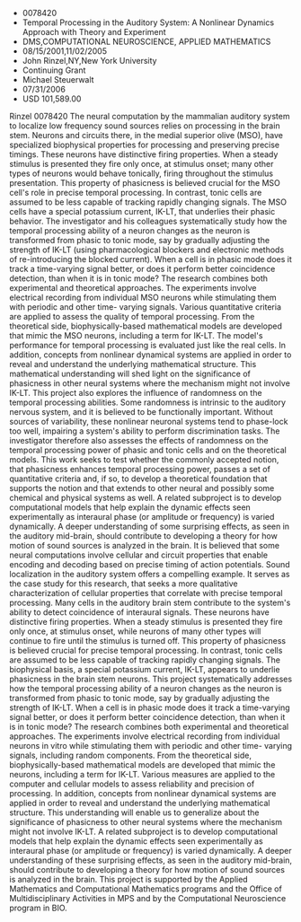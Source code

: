 
* 0078420
* Temporal Processing in the Auditory System: A Nonlinear Dynamics Approach with Theory and Experiment
* DMS,COMPUTATIONAL NEUROSCIENCE, APPLIED MATHEMATICS
* 08/15/2001,11/02/2005
* John Rinzel,NY,New York University
* Continuing Grant
* Michael Steuerwalt
* 07/31/2006
* USD 101,589.00

Rinzel 0078420 The neural computation by the mammalian auditory system to
localize low frequency sound sources relies on processing in the brain stem.
Neurons and circuits there, in the medial superior olive (MSO), have specialized
biophysical properties for processing and preserving precise timings. These
neurons have distinctive firing properties. When a steady stimulus is presented
they fire only once, at stimulus onset; many other types of neurons would behave
tonically, firing throughout the stimulus presentation. This property of
phasicness is believed crucial for the MSO cell's role in precise temporal
processing. In contrast, tonic cells are assumed to be less capable of tracking
rapidly changing signals. The MSO cells have a special potassium current, IK-LT,
that underlies their phasic behavior. The investigator and his colleagues
systematically study how the temporal processing ability of a neuron changes as
the neuron is transformed from phasic to tonic mode, say by gradually adjusting
the strength of IK-LT (using pharmacological blockers and electronic methods of
re-introducing the blocked current). When a cell is in phasic mode does it track
a time-varying signal better, or does it perform better coincidence detection,
than when it is in tonic mode? The research combines both experimental and
theoretical approaches. The experiments involve electrical recording from
individual MSO neurons while stimulating them with periodic and other time-
varying signals. Various quantitative criteria are applied to assess the quality
of temporal processing. From the theoretical side, biophysically-based
mathematical models are developed that mimic the MSO neurons, including a term
for IK-LT. The model's performance for temporal processing is evaluated just
like the real cells. In addition, concepts from nonlinear dynamical systems are
applied in order to reveal and understand the underlying mathematical structure.
This mathematical understanding will shed light on the significance of
phasicness in other neural systems where the mechanism might not involve IK-LT.
This project also explores the influence of randomness on the temporal
processing abilities. Some randomness is intrinsic to the auditory nervous
system, and it is believed to be functionally important. Without sources of
variability, these nonlinear neuronal systems tend to phase-lock too well,
impairing a system's ability to perform discrimination tasks. The investigator
therefore also assesses the effects of randomness on the temporal processing
power of phasic and tonic cells and on the theoretical models. This work seeks
to test whether the commonly accepted notion, that phasicness enhances temporal
processing power, passes a set of quantitative criteria and, if so, to develop a
theoretical foundation that supports the notion and that extends to other neural
and possibly some chemical and physical systems as well. A related subproject is
to develop computational models that help explain the dynamic effects seen
experimentally as interaural phase (or amplitude or frequency) is varied
dynamically. A deeper understanding of some surprising effects, as seen in the
auditory mid-brain, should contribute to developing a theory for how motion of
sound sources is analyzed in the brain. It is believed that some neural
computations involve cellular and circuit properties that enable encoding and
decoding based on precise timing of action potentials. Sound localization in the
auditory system offers a compelling example. It serves as the case study for
this research, that seeks a more qualitative characterization of cellular
properties that correlate with precise temporal processing. Many cells in the
auditory brain stem contribute to the system's ability to detect coincidence of
interaural signals. These neurons have distinctive firing properties. When a
steady stimulus is presented they fire only once, at stimulus onset, while
neurons of many other types will continue to fire until the stimulus is turned
off. This property of phasicness is believed crucial for precise temporal
processing. In contrast, tonic cells are assumed to be less capable of tracking
rapidly changing signals. The biophysical basis, a special potassium current,
IK-LT, appears to underlie phasicness in the brain stem neurons. This project
systematically addresses how the temporal processing ability of a neuron changes
as the neuron is transformed from phasic to tonic mode, say by gradually
adjusting the strength of IK-LT. When a cell is in phasic mode does it track a
time-varying signal better, or does it perform better coincidence detection,
than when it is in tonic mode? The research combines both experimental and
theoretical approaches. The experiments involve electrical recording from
individual neurons in vitro while stimulating them with periodic and other time-
varying signals, including random components. From the theoretical side,
biophysically-based mathematical models are developed that mimic the neurons,
including a term for IK-LT. Various measures are applied to the computer and
cellular models to assess reliability and precision of processing. In addition,
concepts from nonlinear dynamical systems are applied in order to reveal and
understand the underlying mathematical structure. This understanding will enable
us to generalize about the significance of phasicness to other neural systems
where the mechanism might not involve IK-LT. A related subproject is to develop
computational models that help explain the dynamic effects seen experimentally
as interaural phase (or amplitude or frequency) is varied dynamically. A deeper
understanding of these surprising effects, as seen in the auditory mid-brain,
should contribute to developing a theory for how motion of sound sources is
analyzed in the brain. This project is supported by the Applied Mathematics and
Computational Mathematics programs and the Office of Multidisciplinary
Activities in MPS and by the Computational Neuroscience program in BIO.
